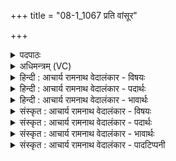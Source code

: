 +++
title = "08-1_1067 प्रति वांसूर"

+++
<details><summary>पदपाठः</summary>

प्र꣡ति꣢꣯। वा꣣म्। सू꣡रे꣢꣯। उ꣡दि꣢꣯ते। उत्। इ꣣ते। मित्र꣢म्। मि꣣। त्र꣢म्। गृ꣣णीषे। व꣡रु꣢꣯णम्। अ꣣र्यम꣡ण꣢म्। रि꣣शा꣡द꣢सम्। १०६७।
</details>

<details><summary>अधिमन्त्रम् (VC)</summary>

- आदित्याः
- वसिष्ठो मैत्रावरुणिः
- गायत्री
- षड्जः
</details>

<details><summary>हिन्दी : आचार्य रामनाथ वेदालंकार - विषयः</summary>

प्रथम मन्त्र में मित्र,वरुण,अर्यमा की स्तुति की गयी है।
</details>

<details><summary>हिन्दी : आचार्य रामनाथ वेदालंकार - पदार्थः</summary>

पदार्थान्वय -  (सूरे उदिते) सूर्य के उदय होने पर मैं (वाम्) तुम दोनों (मित्रम्) मित्र जगदीश्वर और (वरुणम्) वरणीय जीवात्मा को,तथा (रिशादसम्) हिंसक दोषों के नाशक (अर्यमणम्) प्राण को (प्रति गृणीषे) एक-एक करके गुणवर्णनरूप स्तुति का विषय बनाता हूँ ॥१॥
</details>

<details><summary>हिन्दी : आचार्य रामनाथ वेदालंकार - भावार्थः</summary>

भावार्थ -  प्रभातकाल में मनुष्यों को चाहिए कि अपने आत्मा को उद्बोधन देते हुए प्राणायामपूर्वक प्रतिदिन परमेश्वर की उपासना करें ॥१॥
</details>

<details><summary>संस्कृत : आचार्य रामनाथ वेदालंकार - विषयः</summary>

अथ मित्रवरुणार्यम्णः स्तौति।
</details>

<details><summary>संस्कृत : आचार्य रामनाथ वेदालंकार - पदार्थः</summary>

पदार्थान्वय -  (सूरे उदिते) सूर्ये उदयं प्राप्ते सति,अहम् (वाम्) युवाम् (मित्रम्) सखायं जगदीश्वरम् (वरुणम्) वरणीयं जीवात्मानं च,अपि च (रिशादसम्) दोषनाशकम्,[रिशान् हिंसकान् दोषान् दस्यति उपक्षयति यः स रिशादाः तम्।] (अर्यमणम्) अरिनिग्रहीतारं प्राणं च (प्रतिगृणीषे) प्रत्येकशः गुणवर्णनेन स्तौमि।[गृणातेः स्तुतिकर्मणो लेटि उत्तमैकवचने रूपम्]॥१॥
</details>

<details><summary>संस्कृत : आचार्य रामनाथ वेदालंकार - भावार्थः</summary>

भावार्थ -  प्रभातकाले मनुष्यैः स्वात्मोद्बोधनपुरस्सरं प्राणायामपूर्वकं च प्रत्यहं परमेश्वर उपासनीयः ॥१॥
</details>

<details><summary>संस्कृत : आचार्य रामनाथ वेदालंकार - पादटिप्पनी</summary>

टिप्पनी -   १. ऋ० ७।६६।७।
</details>